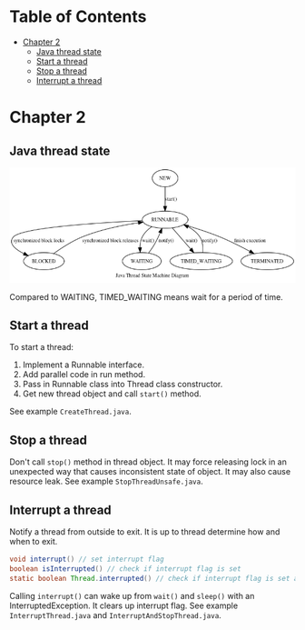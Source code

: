 Table of Contents
=================

   * [Chapter 2](#chapter-2)
      * [Java thread state](#java-thread-state)
      * [Start a thread](#start-a-thread)
      * [Stop a thread](#stop-a-thread)
      * [Interrupt a thread](#interrupt-a-thread)


# Chapter 2


## Java thread state
![Thread State Machine](thread_state_machine.png)

Compared to WAITING, TIMED_WAITING means wait for a period of time.


## Start a thread
To start a thread:
1. Implement a Runnable interface.
1. Add parallel code in run method.
1. Pass in Runnable class into Thread class constructor.
1. Get new thread object and call `start()` method.

See example `CreateThread.java`.



## Stop a thread
Don't call `stop()` method in thread object. It may force releasing lock in an unexpected way that causes inconsistent state of object. It may also cause resource leak. See example `StopThreadUnsafe.java`.


## Interrupt a thread
Notify a thread from outside to exit. It is up to thread determine how and when to exit.
```Java
void interrupt() // set interrupt flag
boolean isInterrupted() // check if interrupt flag is set
static boolean Thread.interrupted() // check if interrupt flag is set and clear interrupt state
```

Calling `interrupt()` can wake up from `wait()` and `sleep()` with an InterruptedException. It clears up interrupt flag. See example `InterruptThread.java` and `InterruptAndStopThread.java`.
